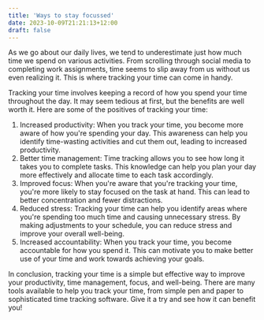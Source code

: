 ```yaml
---
title: 'Ways to stay focussed'
date: 2023-10-09T21:21:13+12:00
draft: false
---
```


As we go about our daily lives, we tend to underestimate just how much time we spend on various activities. From scrolling through social media to completing work assignments, time seems to slip away from us without us even realizing it. This is where tracking your time can come in handy. 

Tracking your time involves keeping a record of how you spend your time throughout the day. It may seem tedious at first, but the benefits are well worth it. Here are some of the positives of tracking your time: 

1. Increased productivity: When you track your time, you become more aware of how you're spending your day. This awareness can help you identify time-wasting activities and cut them out, leading to increased productivity.
2. Better time management: Time tracking allows you to see how long it takes you to complete tasks. This knowledge can help you plan your day more effectively and allocate time to each task accordingly. 
3. Improved focus: When you're aware that you're tracking your time, you're more likely to stay focused on the task at hand. This can lead to better concentration and fewer distractions. 
4. Reduced stress: Tracking your time can help you identify areas where you're spending too much time and causing unnecessary stress. By making adjustments to your schedule, you can reduce stress and improve your overall well-being. 
5. Increased accountability: When you track your time, you become accountable for how you spend it. This can motivate you to make better use of your time and work towards achieving your goals.

In conclusion, tracking your time is a simple but effective way to improve your productivity, time management, focus, and well-being. There are many tools available to help you track your time, from simple pen and paper to sophisticated time tracking software. Give it a try and see how it can benefit you!
